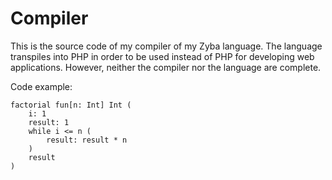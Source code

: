 # Compiler
This is the source code of my compiler of my Zyba language. The language transpiles into PHP in order to be used instead of PHP for developing web applications. However, neither the compiler nor the language are complete.

Code example:
```
factorial fun[n: Int] Int (
    i: 1
    result: 1
    while i <= n (
        result: result * n
    )
    result
)
```